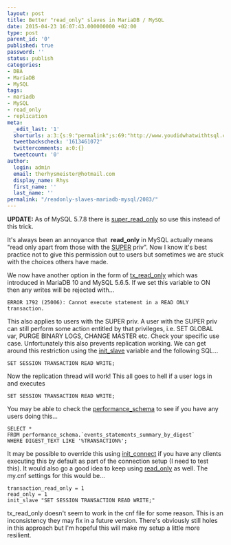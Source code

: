 ```yaml
---
layout: post
title: Better "read_only" slaves in MariaDB / MySQL
date: 2015-04-23 16:07:43.000000000 +02:00
type: post
parent_id: '0'
published: true
password: ''
status: publish
categories:
- DBA
- MariaDB
- MySQL
tags:
- mariadb
- MySQL
- read_only
- replication
meta:
  _edit_last: '1'
  shorturls: a:3:{s:9:"permalink";s:69:"http://www.youdidwhatwithtsql.com/readonly-slaves-mariadb-mysql/2083/";s:7:"tinyurl";s:26:"http://tinyurl.com/no4by3c";s:4:"isgd";s:19:"http://is.gd/qlzQ6p";}
  tweetbackscheck: '1613461072'
  twittercomments: a:0:{}
  tweetcount: '0'
author:
  login: admin
  email: therhysmeister@hotmail.com
  display_name: Rhys
  first_name: ''
  last_name: ''
permalink: "/readonly-slaves-mariadb-mysql/2083/"
---
```

 **UPDATE:** As of MySQL 5.7.8 there is [super\_read\_only](http://dev.mysql.com/doc/relnotes/mysql/5.7/en/news-5-7-8.html)&nbsp;so use this instead of this trick.

It's always been an annoyance that&nbsp; **read\_only** in MySQL actually means "read only apart from those with the [SUPER](https://dev.mysql.com/doc/refman/5.1/en/privileges-provided.html#priv_super "MySQL SUPER privilege") priv". Now I know it's best practice not to give this permission out to users but sometimes we are stuck with the choices others have made.

We now have another option in the form of [tx\_read\_only](http://dev.mysql.com/doc/refman/5.6/en/server-system-variables.html#sysvar_tx_read_only "tx\_read\_only transaction\_read\_only")&nbsp;which was introduced in MariaDB 10 and MySQL 5.6.5. If we set this variable to ON then any writes will be rejected with...

```
ERROR 1792 (25006): Cannot execute statement in a READ ONLY transaction.
```

This also applies to users with the SUPER priv. A user with the SUPER priv can still perform some action entitled by that privileges, i.e. SET GLOBAL var, PURGE BINARY LOGS, CHANGE MASTER etc. Check your specific use case. Unfortunately this also&nbsp;prevents&nbsp;replication working. We can get around this restriction using the [init\_slave](https://dev.mysql.com/doc/refman/5.0/en/replication-options-slave.html#sysvar_init_slave "init\_slave MySQL") variable and the following SQL...

```
SET SESSION TRANSACTION READ WRITE;
```

Now the replication thread will work! This all goes to hell if a user logs in and executes

```
SET SESSION TRANSACTION READ WRITE;
```

You may be able to check the [performance\_schema](https://mariadb.com/kb/en/mariadb/performance-schema-overview/ "MariaDB performance\_schema")&nbsp;to see if you have any users doing this...

```
SELECT *
FROM performance_schema.`events_statements_summary_by_digest`
WHERE DIGEST_TEXT LIKE '%TRANSACTION%';
```

It may be possible to override this using [init\_connect](https://dev.mysql.com/doc/refman/5.0/en/server-system-variables.html#sysvar_init_connect "init\_connect MySQL")&nbsp;if you have any clients executing this by default as part of the connection setup (I need to test this). It would also go a good idea to keep using [read\_only](https://mariadb.com/kb/en/mariadb/server-system-variables/#read_only "MariaDB read\_only") as well. The my.cnf settings for this would be...

```
transaction_read_only = 1
read_only = 1
init_slave "SET SESSION TRANSACTION READ WRITE;"
```

tx\_read\_only doesn't seem to work in the cnf file for some reason. This is an inconsistency they may fix in a future version. There's obviously still holes in this approach but I'm hopeful this will make my setup a little more resilient.

